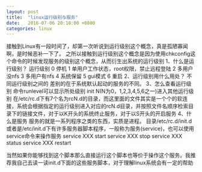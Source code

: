 ```yaml
---
layout: post
title:  "linux运行级别与服务"
date:   2016-07-06 20:18:00 +0800
categories: linux
---
```


接触到Linux有一段时间了，却第一次听说到运行级别这个概念，真是孤陋寡闻啊，是时候恶补一下了。
之所以接触到运行级别这个概念是因为使用chkconfig这个命令的时候发现服务的级别这个概念，从而衍生出系统的运行级别
1、什么是运行级别？
运行级别
0 停机
1 单用户工作状态，root权限，禁止远程登陆
2 多用户没nfs
3 多用户有nfs
4 系统保留
5 gui模式
6 重启
2、运行级别用什么用处？
不同运行级别之间的 差别的在于系统默认起动的服务的不同。
3、怎么查看运行级别
命令runlevel可以显示所处级别
init N(N为0，1,2,3,4,5,6之一)进入其他运行级别
在/etc/rc.d下有7个名为rcN.d的目录，而这里面的文件其实是一个个的软连接，系统会根据指定的运行级别进入对应的rcN.d目录，并按照文件名顺序检索目录下的链接文件，对于以K开头的系统终止服务，对于以S开头的开启服务
4、什么是服务
服务的就是一系列程序之类的东西，实质是进程。
目录/etc/rc.d/init.d或者是/etc/init.d下有许多服务器脚本程序，一般称为服务(service)，也可以使用service命令来操作服务
service XXX start
service XXX stop
service XXX status
service XXX restart

当然如果你能够找到这个脚本那么直接运行这个脚本也等价于操作这个服务。我推荐我自己去读一读init.d下面的这些服务脚本，对于理解linux系统会有一定的帮助